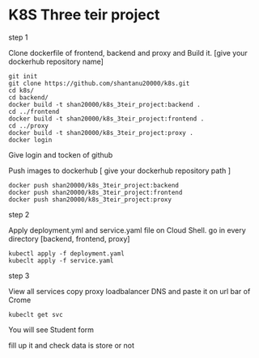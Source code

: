 # K8S Three teir project
step 1

Clone dockerfile of frontend, backend and proxy and Build it. [give your dockerhub repository name]

    git init
    git clone https://github.com/shantanu20000/k8s.git
    cd k8s/
    cd backend/
    docker build -t shan20000/k8s_3teir_project:backend .
    cd ../frontend
    docker build -t shan20000/k8s_3teir_project:frontend .
    cd ../proxy
    docker build -t shan20000/k8s_3teir_project:proxy .
    docker login

Give login and tocken of github

Push images to dockerhub [ give your dockerhub repository path ]

    docker push shan20000/k8s_3teir_project:backend
    docker push shan20000/k8s_3teir_project:frontend
    docker push shan20000/k8s_3teir_project:proxy

step 2

Apply deployment.yml and service.yaml file on Cloud Shell. go in every directory [backend, frontend, proxy] 

    kubectl apply -f deployment.yaml
    kubeclt apply -f service.yaml

step 3 

View all services copy proxy loadbalancer DNS and paste it on url bar of Crome

    kubeclt get svc


You will see Student form

fill up it and check data is store or not    

    


